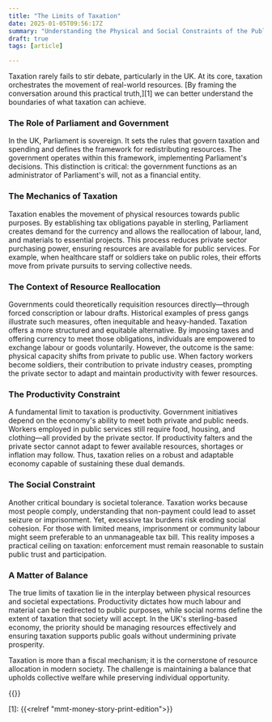 ```yaml
---
title: "The Limits of Taxation"
date: 2025-01-05T09:56:17Z
summary: "Understanding the Physical and Social Constraints of the Public Sector"
draft: true
tags: [article]

---
```

Taxation rarely fails to stir debate, particularly in the UK. At its core,
taxation orchestrates the movement of real-world resources. [By framing
the conversation around this practical truth,][1] we can better understand
the boundaries of what taxation can achieve.

### The Role of Parliament and Government

In the UK, Parliament is sovereign. It sets the rules that govern taxation
and spending and defines the framework for redistributing resources. The
government operates within this framework, implementing Parliament's
decisions. This distinction is critical: the government functions as an
administrator of Parliament's will, not as a financial entity.

### The Mechanics of Taxation

Taxation enables the movement of physical resources towards public
purposes. By establishing tax obligations payable in sterling, Parliament
creates demand for the currency and allows the reallocation of labour,
land, and materials to essential projects. This process reduces private
sector purchasing power, ensuring resources are available for public
services. For example, when healthcare staff or soldiers take on public
roles, their efforts move from private pursuits to serving collective
needs.

### The Context of Resource Reallocation

Governments could theoretically requisition resources directly—through
forced conscription or labour drafts. Historical examples of press gangs
illustrate such measures, often inequitable and heavy-handed. Taxation
offers a more structured and equitable alternative. By imposing taxes and
offering currency to meet those obligations, individuals are empowered
to exchange labour or goods voluntarily. However, the outcome is the
same: physical capacity shifts from private to public use. When factory
workers become soldiers, their contribution to private industry ceases,
prompting the private sector to adapt and maintain productivity with
fewer resources.

### The Productivity Constraint

A fundamental limit to taxation is productivity. Government initiatives
depend on the economy's ability to meet both private and public
needs. Workers employed in public services still require food, housing,
and clothing—all provided by the private sector. If productivity
falters and the private sector cannot adapt to fewer available resources,
shortages or inflation may follow. Thus, taxation relies on a robust
and adaptable economy capable of sustaining these dual demands.

### The Social Constraint

Another critical boundary is societal tolerance. Taxation works because
most people comply, understanding that non-payment could lead to asset
seizure or imprisonment. Yet, excessive tax burdens risk eroding social
cohesion. For those with limited means, imprisonment or community labour
might seem preferable to an unmanageable tax bill. This reality imposes
a practical ceiling on taxation: enforcement must remain reasonable to
sustain public trust and participation.

### A Matter of Balance

The true limits of taxation lie in the interplay between physical
resources and societal expectations. Productivity dictates how much
labour and material can be redirected to public purposes, while social
norms define the extent of taxation that society will accept. In the
UK's sterling-based economy, the priority should be managing resources
effectively and ensuring taxation supports public goals without
undermining private prosperity.

Taxation is more than a fiscal mechanism; it is the cornerstone of
resource allocation in modern society. The challenge is maintaining
a balance that upholds collective welfare while preserving individual
opportunity.

{{<joindiscord>}}

[1]: {{<relref "mmt-money-story-print-edition">}}

